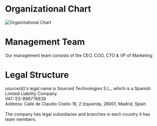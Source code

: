 # Organizational Chart

![Organizational Chart](https://i.imgur.com/B6EmJLG.png)

# Management Team

Our management team consists of the CEO, COO, CTO & VP of Marketing

# Legal Structure

source{d}'s legal name is Sourced Technologies S.L., which is a Spanish Limited Liability Company.<br>
VAT: ES-B86776838<br>
Address: Calle de Claudio Coello 16, 2 Izquierda, 28001, Madrid, Spain<br>
<br>
The company has legal subsidiaries and branches in each country it has team members.
